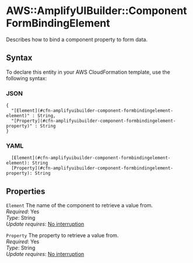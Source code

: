 # AWS::AmplifyUIBuilder::Component FormBindingElement<a name="aws-properties-amplifyuibuilder-component-formbindingelement"></a>

Describes how to bind a component property to form data\.

## Syntax<a name="aws-properties-amplifyuibuilder-component-formbindingelement-syntax"></a>

To declare this entity in your AWS CloudFormation template, use the following syntax:

### JSON<a name="aws-properties-amplifyuibuilder-component-formbindingelement-syntax.json"></a>

```
{
  "[Element](#cfn-amplifyuibuilder-component-formbindingelement-element)" : String,
  "[Property](#cfn-amplifyuibuilder-component-formbindingelement-property)" : String
}
```

### YAML<a name="aws-properties-amplifyuibuilder-component-formbindingelement-syntax.yaml"></a>

```
  [Element](#cfn-amplifyuibuilder-component-formbindingelement-element): String
  [Property](#cfn-amplifyuibuilder-component-formbindingelement-property): String
```

## Properties<a name="aws-properties-amplifyuibuilder-component-formbindingelement-properties"></a>

`Element` <a name="cfn-amplifyuibuilder-component-formbindingelement-element"></a>
The name of the component to retrieve a value from\.  
_Required_: Yes  
_Type_: String  
_Update requires_: [No interruption](https://docs.aws.amazon.com/AWSCloudFormation/latest/UserGuide/using-cfn-updating-stacks-update-behaviors.html#update-no-interrupt)

`Property` <a name="cfn-amplifyuibuilder-component-formbindingelement-property"></a>
The property to retrieve a value from\.  
_Required_: Yes  
_Type_: String  
_Update requires_: [No interruption](https://docs.aws.amazon.com/AWSCloudFormation/latest/UserGuide/using-cfn-updating-stacks-update-behaviors.html#update-no-interrupt)
